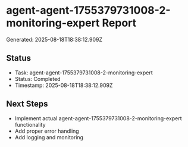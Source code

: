 # agent-agent-1755379731008-2-monitoring-expert Report

Generated: 2025-08-18T18:38:12.909Z

## Status
- Task: agent-agent-1755379731008-2-monitoring-expert
- Status: Completed
- Timestamp: 2025-08-18T18:38:12.909Z

## Next Steps
- Implement actual agent-agent-1755379731008-2-monitoring-expert functionality
- Add proper error handling
- Add logging and monitoring
